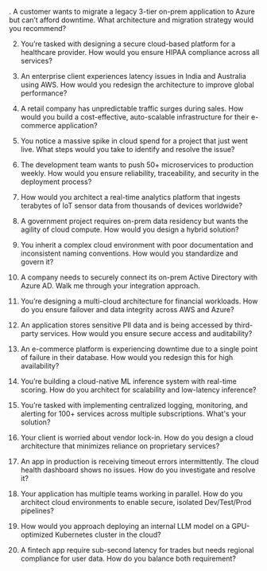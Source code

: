 . A customer wants to migrate a legacy 3-tier on-prem application to Azure but can’t afford downtime. What architecture and migration strategy would you recommend?

2. You’re tasked with designing a secure cloud-based platform for a healthcare provider. How would you ensure HIPAA compliance across all services?

3. An enterprise client experiences latency issues in India and Australia using AWS. How would you redesign the architecture to improve global performance?

4. A retail company has unpredictable traffic surges during sales. How would you build a cost-effective, auto-scalable infrastructure for their e-commerce application?

5. You notice a massive spike in cloud spend for a project that just went live. What steps would you take to identify and resolve the issue?

6. The development team wants to push 50+ microservices to production weekly. How would you ensure reliability, traceability, and security in the deployment process?

7. How would you architect a real-time analytics platform that ingests terabytes of IoT sensor data from thousands of devices worldwide?

8. A government project requires on-prem data residency but wants the agility of cloud compute. How would you design a hybrid solution?

9. You inherit a complex cloud environment with poor documentation and inconsistent naming conventions. How would you standardize and govern it?

10. A company needs to securely connect its on-prem Active Directory with Azure AD. Walk me through your integration approach.

11. You’re designing a multi-cloud architecture for financial workloads. How do you ensure failover and data integrity across AWS and Azure?

12. An application stores sensitive PII data and is being accessed by third-party services. How would you ensure secure access and auditability?

13. An e-commerce platform is experiencing downtime due to a single point of failure in their database. How would you redesign this for high availability?

14. You’re building a cloud-native ML inference system with real-time scoring. How do you architect for scalability and low-latency inference?

15. You’re tasked with implementing centralized logging, monitoring, and alerting for 100+ services across multiple subscriptions. What's your solution?

16. Your client is worried about vendor lock-in. How do you design a cloud architecture that minimizes reliance on proprietary services?

17. An app in production is receiving timeout errors intermittently. The cloud health dashboard shows no issues. How do you investigate and resolve it?

18. Your application has multiple teams working in parallel. How do you architect cloud environments to enable secure, isolated Dev/Test/Prod pipelines?

19. How would you approach deploying an internal LLM model on a GPU-optimized Kubernetes cluster in the cloud?

20. A fintech app require sub-second latency for trades but needs regional compliance for user data. How do you balance both requirement?
